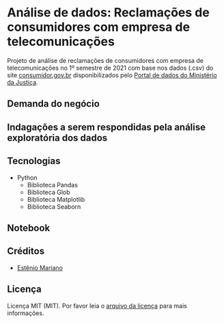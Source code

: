 # Análise de dados: Reclamações de consumidores com empresa de telecomunicações

Projeto de análise de reclamações de consumidores com empresa de telecomunicações no 1º semestre de 2021 com base nos dados (.csv) do site [consumidor.gov.br](https://www.consumidor.gov.br) disponibilizados pelo [Portal de dados do Ministério da Justiça](http://dados.mj.gov.br/).

## Demanda do negócio

## Indagações a serem respondidas pela análise exploratória dos dados

## Tecnologias

- Python
    - Biblioteca Pandas
    - Biblioteca Glob
    - Biblioteca Matplotlib
    - Biblioteca Seaborn

## Notebook

## Créditos

- [Estênio Mariano](https://github.com/emso-exe)

## Licença

Licença MIT (MIT). Por favor leia o [arquivo da licença](LICENSE.md) para mais informações.